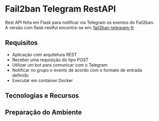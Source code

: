 # Fail2ban Telegram RestAPI

Rest API feita em Flask para notificar via Telegram os eventos do Fail2ban.
A versão com flask-restful encontra-se em: [fail2ban-telegram-fr](https://github.com/SousaPedro11/fail2ban-telegram-fr)

## Requisitos
* Aplicação com arquitetura REST
* Receber uma requisição do tipo POST
* Utilizar um bot para comunicar com o Telegram
* Notificar no grupo o evento de acordo com o formato de entrada definido
* Executar em container Docker

## Tecnologias e Recursos

## Preparação do Ambiente
